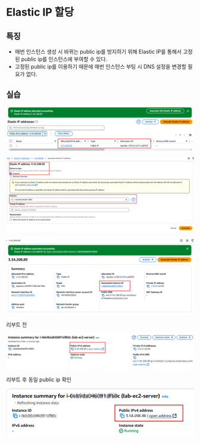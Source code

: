 # Elastic IP 할당

## 특징

- 매번 인스턴스 생성 시 바뀌는 public ip를 방지하기 위해 Elastic IP를 통해서 고정된 public ip를 인스턴스에 부여할 수 있다.
- 고정된 public ip를 이용하기 때문에 매번 인스턴스 부팅 시 DNS 설정을 변경할 필요가 없다.

## 실습

![alt text](20250220_165416.png)

![alt text](20250220_165546.png)

![alt text](20250220_165652.png)

리부트 전

![alt text](20250220_165853.png)

리부트 후 동일 public ip 확인

![alt text](20250220_165958.png)